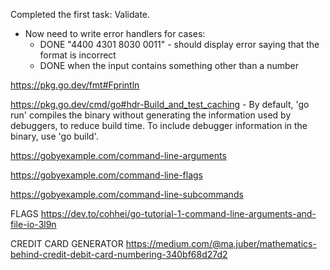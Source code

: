 Completed the first task: Validate.
 - Now need to write error handlers for cases:
   - DONE "4400 4301 8030 0011" - should display error saying that the format is incorrect
   - DONE when the input contains something other than a number 


https://pkg.go.dev/fmt#Fprintln

https://pkg.go.dev/cmd/go#hdr-Build_and_test_caching - By default, 'go run' compiles the binary without generating the information used by debuggers, to reduce build time. To include debugger information in the binary, use 'go build'.

https://gobyexample.com/command-line-arguments

https://gobyexample.com/command-line-flags

https://gobyexample.com/command-line-subcommands


FLAGS
https://dev.to/cohhei/go-tutorial-1-command-line-arguments-and-file-io-3l9n




CREDIT CARD GENERATOR
https://medium.com/@ma.juber/mathematics-behind-credit-debit-card-numbering-340bf68d27d2